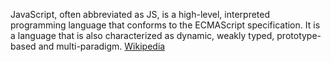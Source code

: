 
JavaScript, often abbreviated as JS, is a high-level, interpreted programming language that conforms to the ECMAScript specification. It is a language that is also characterized as dynamic, weakly typed, prototype-based and multi-paradigm. [Wikipedia](https://en.wikipedia.org/wiki/JavaScript)
